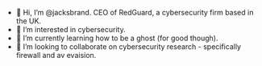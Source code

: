 - 👋 Hi, I’m @jacksbrand. CEO of RedGuard, a cybersecurity firm based in the UK.
- 👀 I’m interested in cybersecurity.
- 🌱 I’m currently learning how to be a ghost (for good though).
- 💞️ I’m looking to collaborate on cybersecurity research - specifically firewall and av evaision.

<!---
jacksbrand/jacksbrand is a ✨ special ✨ repository because its `README.md` (this file) appears on your GitHub profile.
You can click the Preview link to take a look at your changes.
--->
